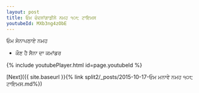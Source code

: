 ```yaml
---
layout: post
title: ਓਮ ਚੰਦਨਾਂਗਾਡੀਨੇ ਨਮਹ ੧੦੮ ਟਾਇਮਸ
youtubeId: MXb3ng4zObE
---
```

 
 
 ਓਮ ਸੇਨਾਪਠਾਏ ਨਮਹ  
 
 -  ਕੌਣ ਹੈ ਸੈਨਾ ਦਾ ਕਮਾਂਡਰ 
 
  
 
  
 
 
 
 
 
 


{% include youtubePlayer.html id=page.youtubeId %}
 
[Next]({{ site.baseurl }}{% link  split2/_posts/2015-10-17-ਓਮ ਮਨਾਵੇ ਨਮਹ ੧੦੮ ਟਾਇਮਸ.md%})
 
